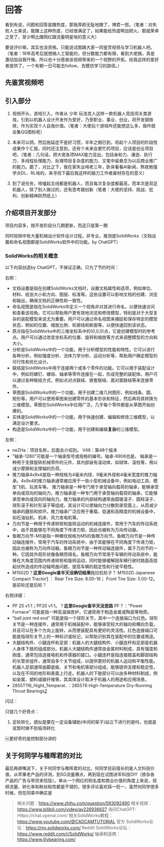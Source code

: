 

<!--
 * @version:
 * @Author:  StevenJokess（蔡舒起） https://github.com/StevenJokess
 * @Date: 2023-04-01 19:16:36
 * @LastEditors:  StevenJokess（蔡舒起） https://github.com/StevenJokess
 * @LastEditTime: 2023-04-01 20:54:42
 * @Description:
 * @Help me: 如有帮助，请赞助，失业3年了。![支付宝收款码](https://github.com/StevenJokess/d2rl/blob/master/img/%E6%94%B6.jpg)
 * @TODO::
 * @Reference:
-->
# 回答



看到有说，问题和回答是蹭热度，那我厚颜无耻地蹭了，博君一怒。（笔者：对失败人士来说，能蹭上这种热度，已经很满足了，如果能给热度啊加把火，那就荣幸之至了，至少啊比蹭网红跟流量明星啥的意义大）

要说评价嘛，其实也没资格。只能说试图跟大家一同鉴赏视频与学习机器人吧。（笔者：16年高考后就想搞人工智能的，但分数能力都有限，看到大佬搞，真是激动加自我忏悔，所以也十分感谢该视频带来的一个视野的开拓，给我这样的爱好者提供了，一个有朝一日可能去follow、去模仿学习的路径。）

## 先鉴赏视频吧

## 引入部分

1. 视频开头，游戏引入，作者从 少年 玩洛克人这样一款机器人竞技闯关类游戏，引到以机器人设计开发作为爱好，乃至职业、事业、创业，将开发钢铁侠，作为实现个人自我价值。（笔者：大佬玩个游戏咋还能想这么多，我咋就会集QQ图标呢）

2. 本来可以鸽，然后拖延症不是好习惯，半年之期已到，将起个人项目的阶段性成果作个汇报，同时还注意到，还有个未来会更忙的项目，应该是创业项目吧，（笔者：几句话，把大佬各项MAX能力显出，包括亲和力、谦逊、执行力、多线程处理能力、处理项目复杂度的能力、文笔中留悬念为以后商业推广的能力。跪了，对比之下，我在家失业啃老三年，卧床看看AI新闻，熬夜勉强学点DL、RL啥的，来寻找下最后我这样的脑力工作者废材存在的意义）

3. 到了说任务，唠嗑起主线都是机器人，而且每次复杂度都最高，而本次是双足机器人，除了别人做过的，还有思考跟创新（笔者：大佬的坚持、挑战、批判、创新精神跃然纸上）

## 介绍项目开发部分

项目内容多，按开发阶段分几期更新，而这只是第一期

同时视频中有大量机械设计软件设计过程，非专业，推测是SolidWorks（文档设置和命名视图都是SolidWorks软件中的功能。by ChatGPT）

### SolidWorks的相关概念

以下内容创造by ChatGPT，不保证正确，只为了节约时间：

右侧：

- 文档设置是指在创建SolidWorks文档时，设置文档属性和选项，例如单位、材料、纸张大小和方向、图层、标准等。这些设置可以影响文档的创建、浏览和输出，确保文档的正确性和一致性。
- 命名视图是指在SolidWorks中定义一个视角并对其进行命名，以便快速访问和查看该视角。它可以帮助用户更有效地浏览和修改模型，特别是对于大型复杂的装配模型来说尤为重要。用户可以通过命名视图来捕捉和保存特定的模型状态，例如的位置、缩放比例、轮廓线和断面等，以便快速回到该状态。
- 原点指在SolidWorks中的三维坐标系中的(0,0,0)点，它是创建模型时的参考点。用户可以通过改变坐标系的位置、旋转和缩放等方式来调整模型的方向和大小。
- 分析是SolidWorks中的一个功能，用于分析模型的性能和特性。它可以进行各种分析，例如强度分析、流体力学分析、运动分析等，帮助用户确定模型的可行性和优化设计。
- 联结是SolidWorks中用于连接两个或多个零件的功能。它可以用于装配设计中，例如将螺钉、螺母、轴承等零件连接在一起，形成完整的装配体。用户可以通过各种联结方式，例如点对点联结、嵌套联结、面对面联结等来连接零件。
- 草图是SolidWorks中的一个功能，用于创建二维几何图形，例如线条、圆、矩形等。用户可以使用草图来创建零件的基本形状和特征，然后再将其转换为三维模型。草图在SolidWorks中应用广泛，几乎每个零件都是从草图开始创建的。
- 实体是SolidWorks中的一个功能，用于快速创建、编辑和修改三维模型，以满足设计要求。
- 构造是SolidWorks中的一个功能，用于创建和编辑**复杂**的三维模型。

左侧：

- neZHa：项目名称，后面会介绍到。 V48：第48个版本
- "轴承-1280"可能是一个轴承型号或规格的编号。轴承-6906也是。  轴承是一种用于支撑旋转机械零件的元件，其内部装有滚动体，如球体、滚柱等，用以减少摩擦和支撑轴的负荷。
- 推力轴承4x9x4是指一种规格为4毫米内径、9毫米外径和4毫米宽度的推力轴承。4x9x4的推力轴承通常被应用于一些小型机械设备中，例如电动工具、模型飞机、玩具车等。  推力轴承是一种专门用于承受轴向载荷的轴承，能够承受单向或双向的轴向力。推力轴承是一种专门用于承受轴向载荷的轴承，它能够承受单向或双向的轴向力。推力轴承的内部结构通常由圆锥滚子、圆柱滚子、球形滚子和针形滚子等组成，其设计可以使轴向力分散到承受面上，从而减少轴承的磨损和损坏。推力轴承广泛应用于重载、低速和高精度的机械设备中，如石油钻机、机床、风力发电机等。
- 万向节是一种用于传递转矩和旋转运动的机械连接件，常用于汽车的传动系统中，由于其能够在不同角度下传递力矩，因此也被称为万向传动器。
- 鱼眼万向节-M5是指一种螺纹规格为M5的鱼眼万向节。鱼眼万向节是一种传动轴连接件，常用于汽车的传动系统中，由于其能够在不同角度下传递力矩，因此也被称为万向传动器。鱼眼万向节是一种传动轴连接件，属于万向节的一种。它因其外观形状像鱼眼而得名。鱼眼万向节常用于车辆的传动系统中，能够在大角度范围内传递转矩和旋转运动，同时能够缓解因车辆行驶时路面高低起伏所造成的传动轴弯曲问题，提高车辆的稳定性和行驶平稳性。
- M1502D？**这里Google查半天没确切结果**拖拉机轮子？ M1502D Japanese Compact Tractor[1] ： Rear Tire Size: 8.00-16； Front Tire Size: 5.00-12。是前轮还是后轮？

右侧详细：

- PF 25 v1:1；PF20 v1:1。？**这里Google查半天没思路** PF？："Power Furnace" 可能是指一种高温熔炼炉，它通常用于制造金属或陶瓷等物质。
- "ball joint red end" 可能是指一个球形关节，其中一个连接端口为红色。球形关节是一种连接件，通常用于机械装配中，能够承受较大的轴向和横向负载，并且可以在多个方向上旋转，从而使装配具有更好的灵活性。红色连接端口可能是指球形关节上的一种标识或标记，以帮助识别其在装配中的位置或用途。
- 大腿结构件、小腿连杆和足部：机器人的大腿结构件、小腿连杆和足部是机器人身体下肢的组成部分。机器人大腿结构件通常由金属材料制成，具有强度和刚度，通常包括连接电机和传感器的接口。小腿连杆是指连接膝盖和脚部结构的长管状组件，通常由多个关节组成，以提供更好的机器人运动和平衡性能。机器人足部通常由脚底板、关节和电机等部分组成，能够提供支撑和稳定性，以及在不同的地形和表面上行走。机器人的下肢部分可以由多种材料制成，例如金属、塑料或碳纤维等，其具体设计取决于机器人的用途和应用场景。
- 2855T116_Hight_Temperat..：2855T6 High-Temperature Dry-Running Thrust Bearings[2]

闪过：




只提几个好奇点：

1. 足轮转化，貌似是要在一定设备辅助(中间的架子)站立下进行的是吗，也就是说暂时做不到临场转化

￼更好奇的是控制部分讲的

## 关于何同学与稚晖君的对比

最后再顺嘴说下，关于何同学与稚晖君的对比，何同学目前擅长的是人文科技价值，从苹果老产品的评测，到5G流量爆点，再到现在试图进军科技DIY（掺杂各产品的广告与带货来恰饭）。单从一个网红的知名度和商业价值的角度上来说，视频流量、转化率和粉丝粘性都是不错的，很多评论喜欢踩一贬一，虽然何同学很多时候，但在同辈中确实是

[1]: https://www.keletagro.com/en/compact-tractors/used-japanese-compact-tractors/t-2155/suzue-m1502d
[2]: https://www.lilybearing.com/products/2855t6/

> 相关问题：https://www.zhihu.com/question/593092490
> 相关视频：https://www.bilibili.com/video/av226936627
> 询问ChatGPT: Https://chat.openai.com/
> 相关SolidWorks教程：https://www.youtube.com/@CADCAMTUTORIAL
> 官方 SolidWorks论坛：https://my.solidworks.com/
> Reddit SolidWorks论坛：https://www.reddit.com/r/SolidWorks/
> 轴承制造商：https://www.lilybearing.com/
